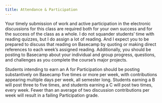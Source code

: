 ```yaml
---
title: Attendance & Participation
---
```


Your timely submission of work and active participation in the electronic discussions for this class
are required both for your own success and for the success of the class as a whole. I do not
squander students’ time with reading quizzes, but I do assign a lot of reading. And I expect you to
be prepared to discuss that reading on Basecamp by quoting or making direct references to each
week’s assigned reading. Additionally, you should be posting to Basecamp about your individual and
group progress, questions, and challenges as you complete the course’s major projects.

Students intending to earn an A for Participation should be posting substantively on Basecamp five
times or more per week, with contributions appearing multiple days per week, all semester long.
Students earning a B will post three to five times, and students earning a C will post two times,
every week. Fewer than an average of two discussion contributions per week will result in a failing
Participation grade.
